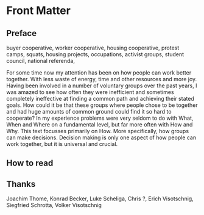 # Front Matter 

<!--
A preface or foreword deals with the genesis, purpose, limitations, and scope of the book and may include acknowledgments of indebtedness; an introduction deals with the subject of the book, supplementing and introducing the text and indicating a point of view to be adopted by the reader. The introduction usually forms a part of the text [and the text numbering system]; the preface does not.
-->

## Preface 

buyer cooperative, worker cooperative, housing cooperative, protest camps, squats, housing projects, occupations, activist groups, student council, national referenda, 

For some time now my attention has been on how people can work better together. With less waste of energy, time and other resources and more joy. Having been involved in a number of voluntary groups over the past years, I was amazed to see how often they were inefficient and sometimes completely ineffective at finding a common path and achieving their stated goals. How could it be that these groups where people chose to be together and had huge amounts of common ground could find it so hard to cooperate? In my experience problems were very seldom to do with What, When and Where on a fundamental level, but far more often with How and Why. This text focusses primarily on How. More specifically, how groups can make decisions. Decision making is only one aspect of how people can work together, but it is universal and crucial.

## How to read 

<!-- Just wait til you've written the damn text already -->

## Thanks 

Joachim Thome, Konrad Becker, Luke Scheliga, Chris ?, Erich Visotschnig, Siegfried Schrotta, Volker Visotschnig



